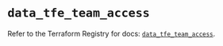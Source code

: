 # `data_tfe_team_access`

Refer to the Terraform Registry for docs: [`data_tfe_team_access`](https://registry.terraform.io/providers/hashicorp/tfe/0.43.0/docs/data-sources/team_access).
